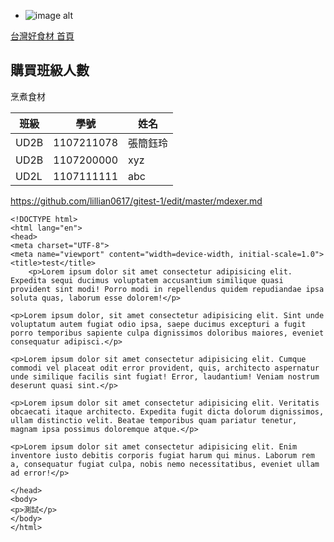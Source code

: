* ![image alt](https://fooding-aws.hmgcdn.com//images/audio/100656/lo__100656_1559789193_c.jpg)

[台灣好食材 首頁](https://www.fooding.com.tw/)

## 購買班級人數
烹煮食材


| 班級   |     學號    | 姓名    |
|--------|------------|---------|
| UD2B   | 1107211078 | 張簡鈺玲 |
| UD2B   | 1107200000 | xyz     |
| UD2L   | 1107111111 | abc     |

<https://github.com/lillian0617/gitest-1/edit/master/mdexer.md>

    <!DOCTYPE html>
    <html lang="en">
    <head>
    <meta charset="UTF-8">
    <meta name="viewport" content="width=device-width, initial-scale=1.0">
    <title>test</title>
        <p>Lorem ipsum dolor sit amet consectetur adipisicing elit. Expedita sequi ducimus voluptatem accusantium similique quasi provident sint modi! Porro modi in repellendus quidem repudiandae ipsa soluta quas, laborum esse dolorem!</p>

    <p>Lorem ipsum dolor, sit amet consectetur adipisicing elit. Sint unde voluptatum autem fugiat odio ipsa, saepe ducimus excepturi a fugit porro temporibus sapiente culpa dignissimos doloribus maiores, eveniet consequatur adipisci.</p>

    <p>Lorem ipsum dolor sit amet consectetur adipisicing elit. Cumque commodi vel placeat odit error provident, quis, architecto aspernatur unde similique facilis sint fugiat! Error, laudantium! Veniam nostrum deserunt quasi sint.</p>

    <p>Lorem ipsum dolor sit amet consectetur adipisicing elit. Veritatis obcaecati itaque architecto. Expedita fugit dicta dolorum dignissimos, ullam distinctio velit. Beatae temporibus quam pariatur tenetur, magnam ipsa possimus doloremque atque.</p>

    <p>Lorem ipsum dolor sit amet consectetur adipisicing elit. Enim inventore iusto debitis corporis fugiat harum qui minus. Laborum rem a, consequatur fugiat culpa, nobis nemo necessitatibus, eveniet ullam ad error!</p>

    </head>
    <body>
    <p>測試</p>
    </body>
    </html>
